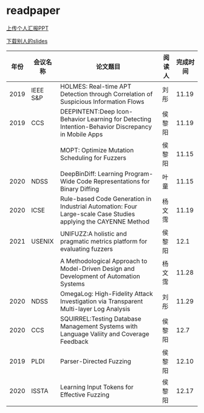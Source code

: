 # readpaper

[上传个人汇报PPT](http://xzc.cn/kyT0GViO0E)

[下载别人的slides](https://pan.baidu.com/s/1tKvzqQpuE9TztrE7c6xC3g)

| 年份 | 会议名称 | 论文题目                                                     | 阅读人 | 完成时间 |
| ---- | -------- | ------------------------------------------------------------ | ------ | -------- |
| 2019 | IEEE S&P | HOLMES: Real-time APT Detection through Correlation of Suspicious Information Flows | 刘彤   | 11.19    |
| 2019 | CCS      | DEEPINTENT:Deep Icon-Behavior Learning for Detecting Intention-Behavior Discrepancy in Mobile Apps | 侯黎阳 | 11.19    |
|      |          | MOPT: Optimize Mutation Scheduling for Fuzzers               | 侯黎阳 | 11.15    |
| 2020 | NDSS     | DeepBinDiff: Learning Program-Wide Code Representations for Binary Diffing | 叶童   | 11.15    |
| 2020 | ICSE     | Rule-based Code Generation in Industrial Automation: Four Large-scale Case Studies applying the CAYENNE Method | 杨文霈 | 11.19    |
| 2021 | USENIX   | UNIFUZZ:A holistic and pragmatic metrics platform for evaluating fuzzers | 侯黎阳 | 12.1     |
|      |          | A Methodological Approach to Model-Driven Design and Development of Automation Systems | 杨文霈 | 11.28    |
| 2020 | NDSS     | OmegaLog: High-Fidelity Attack Investigation via Transparent Multi-layer Log Analysis | 刘彤   | 11.29    |
| 2020 | CCS      | SQUIRREL:Testing Database Management Systems with Language Valiity and Coverage Feedback | 侯黎阳 | 12.7     |
| 2019 | PLDI     | Parser-Directed Fuzzing                                      | 侯黎阳 | 12.10     |
| 2020 | ISSTA    | Learning Input Tokens for Effective Fuzzing                                      | 侯黎阳 | 12.17     |

